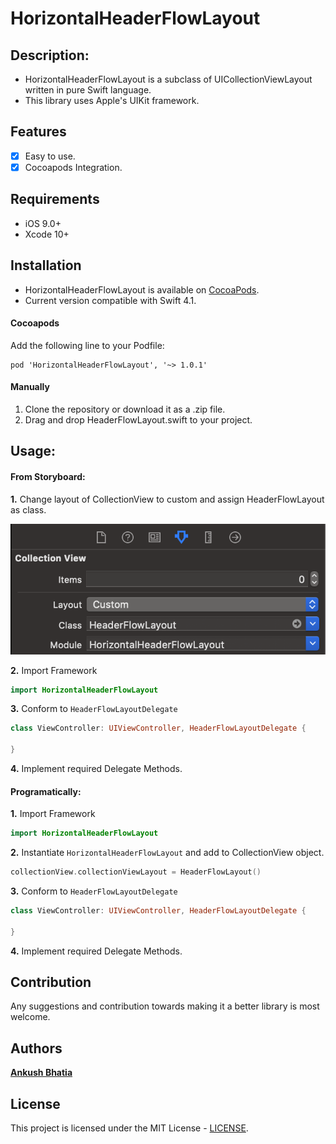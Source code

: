 # HorizontalHeaderFlowLayout

## Description:
- HorizontalHeaderFlowLayout is a subclass of UICollectionViewLayout written in pure Swift language.
- This library uses Apple's UIKit framework.

## Features

- [x] Easy to use.
- [x] Cocoapods Integration.

## Requirements

- iOS 9.0+
- Xcode 10+

## Installation

- HorizontalHeaderFlowLayout is available on [CocoaPods](https://cocoapods.org/pods/HorizontalHeaderFlowLayout).
- Current version compatible with Swift 4.1.

#### Cocoapods
Add the following line to your Podfile:
```
pod 'HorizontalHeaderFlowLayout', '~> 1.0.1'
```

#### Manually
1. Clone the repository or download it as a .zip file.
2. Drag and drop HeaderFlowLayout.swift to your project.

## Usage:

#### From Storyboard:
**1.** Change layout of CollectionView to custom and assign HeaderFlowLayout as class.

![](Images/storyboard.png)

**2.** Import Framework
```swift
import HorizontalHeaderFlowLayout
```

**3.** Conform to `HeaderFlowLayoutDelegate`
```swift
class ViewController: UIViewController, HeaderFlowLayoutDelegate {

}
```

**4.** Implement required Delegate Methods.

#### Programatically:
**1.** Import Framework
```swift
import HorizontalHeaderFlowLayout
```
**2.** Instantiate `HorizontalHeaderFlowLayout` and add to CollectionView object.

```swift
collectionView.collectionViewLayout = HeaderFlowLayout()
```

**3.** Conform to `HeaderFlowLayoutDelegate`
```swift
class ViewController: UIViewController, HeaderFlowLayoutDelegate {

}
```

**4.** Implement required Delegate Methods.

## Contribution
Any suggestions and contribution towards making it a better library is most welcome.


## Authors
[**Ankush Bhatia**](https://github.com/ankush-bhatia)

## License
This project is licensed under the MIT License -  [LICENSE](LICENSE).






